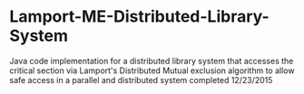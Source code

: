 # Lamport-ME-Distributed-Library-System
Java code implementation for a distributed library system that accesses the critical section via Lamport's Distributed Mutual exclusion algorithm to allow safe access in a parallel and distributed system
completed 12/23/2015
